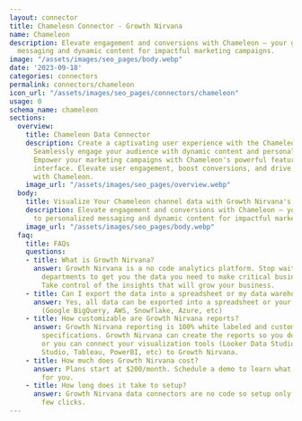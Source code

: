 ```yaml
---
layout: connector
title: Chameleon Connector - Growth Nirvana
name: Chameleon
description: Elevate engagement and conversions with Chameleon – your gateway to personalized
  messaging and dynamic content for impactful marketing campaigns.
image: "/assets/images/seo_pages/body.webp"
date: '2023-09-18'
categories: connectors
permalink: connectors/chameleon
icon_url: "/assets/images/seo_pages/connectors/chameleon"
usage: 0
schema_name: chameleon
sections:
  overview:
    title: Chameleon Data Connector
    description: Create a captivating user experience with the Chameleon connector.
      Seamlessly engage your audience with dynamic content and personalized messaging.
      Empower your marketing campaigns with Chameleon's powerful features and user-friendly
      interface. Elevate user engagement, boost conversions, and drive success, all
      with Chameleon.
    image_url: "/assets/images/seo_pages/overview.webp"
  body:
    title: Visualize Your Chameleon channel data with Growth Nirvana's Chameleon Connector
    description: Elevate engagement and conversions with Chameleon – your gateway
      to personalized messaging and dynamic content for impactful marketing campaigns.
    image_url: "/assets/images/seo_pages/body.webp"
  faq:
    title: FAQs
    questions:
    - title: What is Growth Nirvana?
      answer: Growth Nirvana is a no code analytics platform. Stop waiting for other
        departments to get you the data you need to make critical business decisions.
        Take control of the insights that will grow your business.
    - title: Can I export the data into a spreadsheet or my data warehouse?
      answer: Yes, all data can be exported into a spreadsheet or your data warehouse
        (Google BigQuery, AWS, Snowflake, Azure, etc)
    - title: How customizable are Growth Nirvana reports?
      answer: Growth Nirvana reporting is 100% white labeled and customized to your
        specifications. Growth Nirvana can create the reports so you don’t have to
        or you can connect your visualization tools (Looker Data Studio/Google Data
        Studio, Tableau, PowerBI, etc) to Growth Nirvana.
    - title: How much does Growth Nirvana cost?
      answer: Plans start at $200/month. Schedule a demo to learn what plan is best
        for you.
    - title: How long does it take to setup?
      answer: Growth Nirvana data connectors are no code so setup only requires a
        few clicks.
---
```

